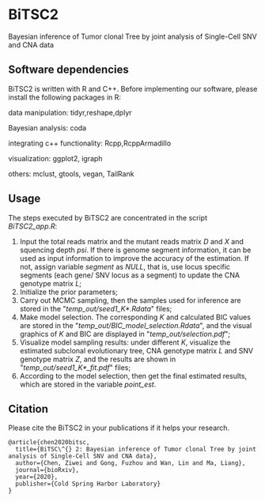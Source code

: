 # BiTSC2
Bayesian inference of Tumor clonal Tree by joint analysis of Single-Cell SNV and CNA data

## Software dependencies
BiTSC2 is written with R and C++. Before implementing our software, please install the following packages in R:

data manipulation: tidyr,reshape,dplyr

Bayesian analysis: coda

integrating c++ functionality: Rcpp,RcppArmadillo

visualization: ggplot2, igraph

others: mclust, gtools, vegan, TailRank




## Usage
The steps executed by BiTSC2 are concentrated in the script *BiTSC2_app.R*:
1. Input the total reads matrix and the mutant reads matrix *D* and *X* and squencing depth *psi*. If there is genome segment information, it can be used as input information to improve the accuracy of the estimation. If not, assign variable *segment* as *NULL*, that is, use locus specific segments (each gene/ SNV locus as a segment) to update the CNA genotype matrix *L*;
2. Initialize the prior parameters;
3. Carry out MCMC sampling, then the samples used for inference are stored in the "*temp_out/seed1_K\*.Rdata*" files;
4. Make model selection. The corresponding *K* and calculated BIC values are stored in the "*temp_out/BIC_model_selection.Rdata*", and the visual graphics of *K* and BIC are displayed in "*temp_out/selection.pdf*";
5. Visualize model sampling results: under different *K*, visualize the estimated subclonal evolutionary tree, CNA genotype matrix *L* and SNV genotype matrix *Z*, and the results are shown in "*temp_out/seed1_K\*_fit.pdf*" files;
6. According to the model selection, then get the final estimated results, which are stored in the variable *point_est*.


## Citation
Please cite the BiTSC2 in your publications if it helps your research.
```
@article{chen2020bitsc,
  title={BiTSC\^{} 2: Bayesian inference of Tumor clonal Tree by joint analysis of Single-Cell SNV and CNA data},
  author={Chen, Ziwei and Gong, Fuzhou and Wan, Lin and Ma, Liang},
  journal={bioRxiv},
  year={2020},
  publisher={Cold Spring Harbor Laboratory}
}

```
